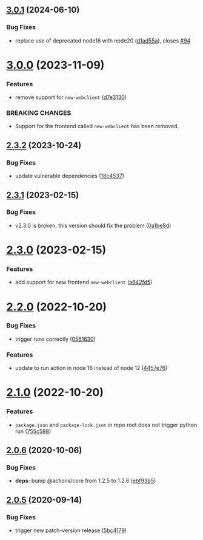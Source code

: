 ## [3.0.1](https://github.com/Lundalogik/differential-build-action/compare/v3.0.0...v3.0.1) (2024-06-10)


### Bug Fixes

* replace use of deprecated node16 with node20 ([d1ad55a](https://github.com/Lundalogik/differential-build-action/commit/d1ad55af29c8203d7004f42d3158820b6eaf0176)), closes [#94](https://github.com/Lundalogik/differential-build-action/issues/94)

# [3.0.0](https://github.com/Lundalogik/differential-build-action/compare/v2.3.2...v3.0.0) (2023-11-09)


### Features

* remove support for `new-webclient` ([d7e3130](https://github.com/Lundalogik/differential-build-action/commit/d7e3130e3ef871ec696f818bb1ce6a872f009fe1))


### BREAKING CHANGES

* Support for the frontend called `new-webclient`
has been removed.

## [2.3.2](https://github.com/Lundalogik/differential-build-action/compare/v2.3.1...v2.3.2) (2023-10-24)


### Bug Fixes

* update vulnerable dependencies ([18c4537](https://github.com/Lundalogik/differential-build-action/commit/18c4537ec25dbffa5f7a58f36ba37a35c685718e))

## [2.3.1](https://github.com/Lundalogik/differential-build-action/compare/v2.3.0...v2.3.1) (2023-02-15)


### Bug Fixes

* v2.3.0 is broken, this version should fix the problem ([0a1be8d](https://github.com/Lundalogik/differential-build-action/commit/0a1be8dcb3d56da7606caef7a5c3e4977a560b3b))

# [2.3.0](https://github.com/Lundalogik/differential-build-action/compare/v2.2.0...v2.3.0) (2023-02-15)


### Features

* add support for new frontend `new-webclient` ([a642fd5](https://github.com/Lundalogik/differential-build-action/commit/a642fd53862ca38a8da37cbd45dc190af112f853))

# [2.2.0](https://github.com/Lundalogik/differential-build-action/compare/v2.1.0...v2.2.0) (2022-10-20)


### Bug Fixes

* trigger runs correctly ([0581630](https://github.com/Lundalogik/differential-build-action/commit/0581630d411885be071a57daf5b0526c68beb95a))


### Features

* update to run action in node 16 instead of node 12 ([4457e76](https://github.com/Lundalogik/differential-build-action/commit/4457e765cf93b5f7c904ab241a9897f1c96a9e3d))

# [2.1.0](https://github.com/Lundalogik/differential-build-action/compare/v2.0.6...v2.1.0) (2022-10-20)


### Features

* `package.json` and `package-lock.json` in repo root does not trigger python run ([755c588](https://github.com/Lundalogik/differential-build-action/commit/755c5881b899a62c8bedf08735b874f4fa766bba))

## [2.0.6](https://github.com/Lundalogik/differential-build-action/compare/v2.0.5...v2.0.6) (2020-10-06)


### Bug Fixes

* **deps:** bump @actions/core from 1.2.5 to 1.2.6 ([ebf93b5](https://github.com/Lundalogik/differential-build-action/commit/ebf93b5e79a9e232a0d02a23ab509c07def2e0a1))

## [2.0.5](https://github.com/Lundalogik/differential-build-action/compare/v2.0.4...v2.0.5) (2020-09-14)


### Bug Fixes

* trigger new patch-version release ([5bc4179](https://github.com/Lundalogik/differential-build-action/commit/5bc41790915fbc7a23651af261882c99e28912c8))
